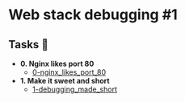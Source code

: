 # Web stack debugging #1

## Tasks :page_with_curl:

* **0. Nginx likes port 80**
  * [0-nginx_likes_port_80](./0-nginx_likes_port_80)
* **1. Make it sweet and short**
  * [1-debugging_made_short](./1-debugging_made_short)
